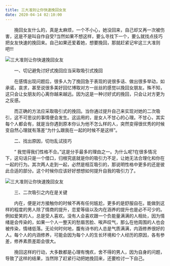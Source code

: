 ```yaml
---
title: 三大准则让你快速挽回女友
date: 2020-04-14 02:10:00
---
```




　　挽回女友什么的，真是太麻烦，一个不小心，她没回来，自己却又再一次被伤害，这是不是叫自作自受?当然如果不想这样，要么寻找下一个，要么就找点技巧把女友快速的挽回来。自己如果还爱着她，想要挽回，那就赶紧记牢这三大准则吧!!!

![三大准则让你快速挽回女友](/img/18653343dd7cd65f19dc815029916636.jpg)

　　一、切记避免讨好式挽回应当采取吸引式挽回

　　在感情出现问题后，很多人为了挽回急于表现的说很多话、做出很多举动，如承诺，哀求，甚至说很多美好回忆博取对方一丝丝的感觉以挽回女朋友。殊不知，这只会让女朋友的心离你越来越远。因为这是一种讨好式的挽回，只会让对方更为之反感。

　　而正确的方法应采取吸引式的挽回。当你通过提升自己来实现对她的二次吸引，这不可思议的事情便会发生。这运用的，是女人不甘心的心理。不甘心，其实每个人都会有，就是当你遇到原本你认为他不怎么样的人，突然变得很优秀的时候变自然心理就有落差“为什么跟我在一起的时候不是这样”。

　　二、找出原因，切勿乱试技巧

　　“ 我觉得我们性格不合。”这是分手最多的理由之一。为什么呢?在很多情况下，这句话只是一个借口，归根究底就是你的吸引力不足，让她无法合理化和你在一起的行为。其次两人走到一起，必然是相互吸引的，那说明性格中更多的还是彼此合适的部分。这个时候你应该好好想想如何提升自我的吸引力了。

![三大准则让你快速挽回女友](/img/1323ab54a5d0d15793fc2d6aa9f67453.jpg)

　　三、二次吸引之内在是关键

　　内在，便是对方接触你的时候不再有任何尴尬，更多的是舒服自在。能做到这样的程度的男人除了情商的提升，恋爱等级以及内在涵养的提升也是必不可少的。例如爱笑的人，总是受人喜欢。没有人会喜欢跟一个负能量满满的人相处，因为情绪是会传染的，如果一个人一整天的愁眉苦脸、唉声叹气，那么在他周围的人也会被传染，情绪低落。无论何时何地，腹有诗书的人总是气质满满，内涵修养很好的人。每个人的内涵修养，可能会因为每个人的生长环境和个人经历的原因，各有参差，修养素质差距会很大。

　　挽回这样的行动，大多数都是心理有愧疚，舍不得的男人，因为自身的问题，导致了这样的结果，当然除了赶紧行动把她挽回来，还要检讨一下自己。